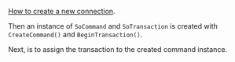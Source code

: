 <!-- markdownlint-disable-file MD041 -->
[How to create a new connection][1].

Then an instance of `SoCommand` and `SoTransaction` is created with `CreateCommand()` and `BeginTransaction()`.

Next, is to assign the transaction to the created command instance.

<!-- Referenced links -->
[1]: ../create-connection.md
